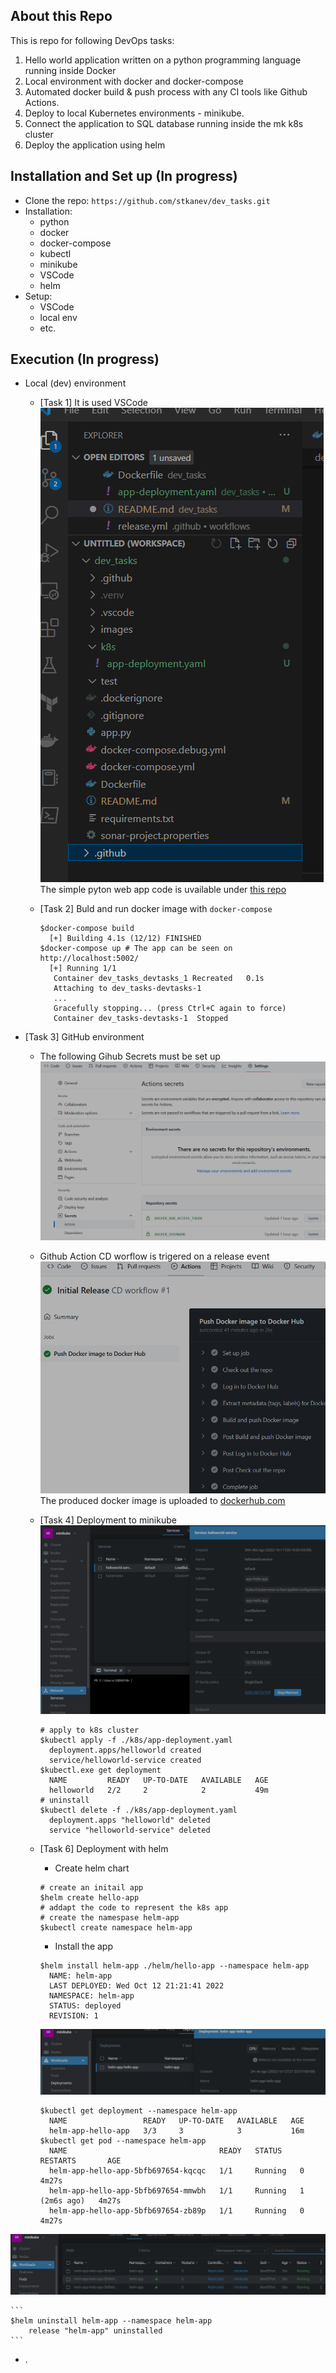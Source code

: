 About this Repo
----------------

This is repo for following DevOps tasks:
1. Hello world application written on a python programming language running inside Docker
2. Local environment with docker and docker-compose
3. Automated docker build & push process with any CI tools like Github Actions.
4. Deploy to local Kubernetes environments - minikube.
5. Connect the application to SQL database running inside the mk k8s cluster
6. Deploy the application using helm

Installation and Set up (In progress)
----------------

 - Clone the repo: `https://github.com/stkanev/dev_tasks.git`
 - Installation:
   - python
   - docker
   - docker-compose
   - kubectl
   - minikube
   - VSCode
   - helm
 - Setup:
   - VSCode
   - local env
   - etc.

Execution (In progress)
----------------

- Local (dev) environment
  - [Task 1] It is used VSCode  ![VSC](images/vsc.png) 
The simple pyton web app code is uvailable under [this repo](https://github.com/stkanev/dev_tasks.git)

  - [Task 2] Buld and run docker image with `docker-compose`
    ```
    $docker-compose build
      [+] Building 4.1s (12/12) FINISHED
    $docker-compose up # The app can be seen on http://localhost:5002/ 
      [+] Running 1/1
       Container dev_tasks_devtasks_1 Recreated   0.1s 
       Attaching to dev_tasks-devtasks-1
       ...
       Gracefully stopping... (press Ctrl+C again to force)
       Container dev_tasks-devtasks-1  Stopped    
    ```
- [Task 3] GitHub environment
  - The following Gihub Secrets must be set up ![GH_SECRETS](images/gh_secrets.png)
  - Github Action CD worflow is trigered on a release event ![GH_ACTION](images/gh_action.png)
The produced docker image is uploaded to [dockerhub.com](https://hub.docker.com/r/stoyankanev/devtask/tags)

  - [Task 4] Deployment to minikube ![MK](images/mk.png)
    ```
    # apply to k8s cluster
    $kubectl apply -f ./k8s/app-deployment.yaml
      deployment.apps/helloworld created
      service/helloworld-service created
    $kubectl.exe get deployment
      NAME         READY   UP-TO-DATE   AVAILABLE   AGE
      helloworld   2/2     2            2           49m
    # uninstall
    $kubectl delete -f ./k8s/app-deployment.yaml
      deployment.apps "helloworld" deleted
      service "helloworld-service" deleted

    ```
  - [Task 6] Deployment with helm 

    - Create helm chart
    ```
    # create an initail app
    $helm create hello-app
    # addapt the code to represent the k8s app
    # create the namespase helm-app 
    $kubectl create namespace helm-app
    ```
    - Install the app 
    ```
    $helm install helm-app ./helm/hello-app --namespace helm-app
      NAME: helm-app
      LAST DEPLOYED: Wed Oct 12 21:21:41 2022
      NAMESPACE: helm-app
      STATUS: deployed
      REVISION: 1
    ```
    ![HELM_D](images/helm_deploy.png)

    ```
    $kubectl get deployment --namespace helm-app 
      NAME                 READY   UP-TO-DATE   AVAILABLE   AGE
      helm-app-hello-app   3/3     3            3           16m
    $kubectl get pod --namespace helm-app
      NAME                                  READY   STATUS    RESTARTS       AGE
      helm-app-hello-app-5bfb697654-kqcqc   1/1     Running   0              4m27s
      helm-app-hello-app-5bfb697654-mmwbh   1/1     Running   1 (2m6s ago)   4m27s
      helm-app-hello-app-5bfb697654-zb89p   1/1     Running   0              4m27s
    ```
![HELM_PODS](images/helm_pods.png)

    ```
    $helm uninstall helm-app --namespace helm-app
        release "helm-app" uninstalled
    ```
- .